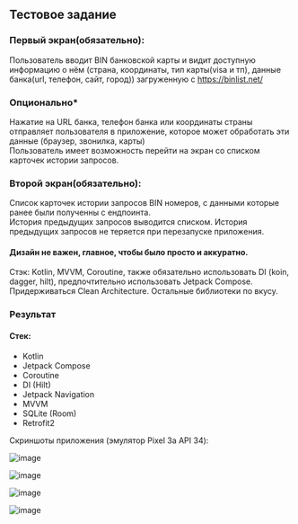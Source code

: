 ## Тестовое задание
### Первый экран(обязательно): 
 
Пользователь вводит BIN банковской карты и видит доступную информацию о нём (страна, координаты, тип карты(visa и тп), данные банка(url, телефон, сайт, город)) загруженную с https://binlist.net/ 
### Опционально* 
Нажатие на URL банка, телефон банка или координаты страны отправляет пользователя в приложение, которое может обработать эти данные (браузер, звонилка, карты)  
Пользователь имеет возможность перейти на экран со списком карточек истории запросов. 
 
### Второй экран(обязательно): 
 
Список карточек истории запросов BIN номеров, с данными которые ранее были полученны с ендпоинта.  
История предыдущих запросов выводится списком. 
История предыдущих запросов не теряется при перезапуске приложения. 
 
#### Дизайн не важен, главное, чтобы было просто и аккуратно. 
 
Стэк:
Kotlin, MVVM, Coroutine, также обязательно использовать DI (koin, dagger, hilt), предпочтительно использовать Jetpack Compose. 
Придерживаться Clean Architecture. 
Остальные библиотеки по вкусу.  


### Результат
#### Стек:
- Kotlin
- Jetpack Compose
- Coroutine
- DI (Hilt)
- Jetpack Navigation
- MVVM
- SQLite (Room)
- Retrofit2

Скриншоты приложения (эмулятор Pixel 3a API 34):

![image](https://github.com/user-attachments/assets/b1a3079f-3e7e-4aea-8f6f-4eda1cc9a4de)

![image](https://github.com/user-attachments/assets/1138d320-7de7-43c7-aa20-e07ab36fcd8a)

![image](https://github.com/user-attachments/assets/ef9f26a6-2a6c-4d93-bf0f-92d2b0917ba6)

![image](https://github.com/user-attachments/assets/acebac11-3ef4-4857-8e4a-ce5d62dc49c7)





